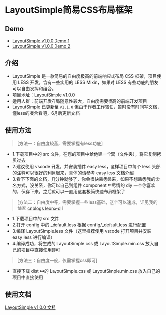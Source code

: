 # LayoutSimple简易CSS布局框架
## Demo
- [LayoutSimple v1.0.0 Demo 1](https://qc-web-y.github.io/LayoutSimple/demo/demo.html "LayoutSimple v1.0.0 Demo 1")
- [LayoutSimple v1.0.0 Demo 2](https://qc-web-y.github.io/LayoutSimple/demo/demo-ver-cen.html "LayoutSimple v1.0.0 Demo 2")

## 介绍
- LayoutSimple 是一款简易的自由度极高的前端响应式布局 CSS 框架，项目使用 LESS 开发，含有一些实用的 LESS Mixin，如果对 LESS 有些功底的朋友可以自由发挥和组合。
- 项目地址：[LayoutSimple v1.0.0](https://github.com/qc-web-y/LayoutSimple "LayoutSimple v1.0.0")
- 适用人群：前端开发布局随意性较大，自由度需要很高的前端开发项目
- LayoutSimple 已更新至 `v1.1.0` 但由于作者工作较忙，暂时没有时间写文档，懂less的凑合看吧，6月后更新文档

## 使用方法
> [方法一：自由度较高，需要掌握有less功底]
- 1.下载项目中的 src 文件，在您的项目中给他建一个窝（文件夹），将它复制拷贝过去
- 2.建议使用 vscode 开发，并安装插件 easy less，这样项目中每个 less 头部的注释可以很好的利用起来，具体的请参考 easy less 文档介绍
- 3.看下下面的文档，几分钟就够了，你会很快熟悉起来，如果不想熟悉我的命名方式，没关系，你可以自己到组件 component 中尽情的 diy 一个你喜欢的，保存下来，之后就可以一直用这套极简快速布局框架了

> [方法二：自由度中等，需要掌握一些less基础，这个可以速成，详见我的博客 [cnblogs leona-d](https://www.cnblogs.com/leona-d/category/940013.html "cnblogs leona-d") ]
- 1.下载项目中的 src 文件
- 2.打开 config 中的 _default.less 根据 config/_default.less 进行配置
- 3.编译 LayoutSimple.less 文件（这里推荐使用 vscode 打开项目并安装 easy less 进行编译）
- 4.编译成功，将生成的 LayoutSimple.css 或 LayoutSimple.min.css 放入自己的项目中直接使用即可

> [方法三：自由度一般，仅需掌握css即可]
- 直接下载 dist 中的 LayoutSimple.css 或 LayoutSimple.min.css 放入自己的项目中直接使用

## 使用文档
[LayoutSimple v1.0.0 文档](https://qc-web-y.github.io/LayoutSimple/demo/demo.html "LayoutSimple v1.0.0 doc")

